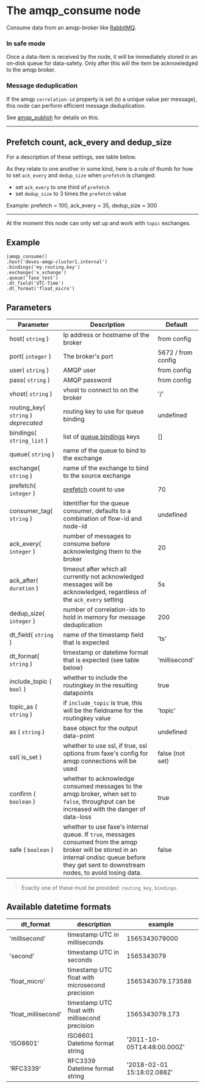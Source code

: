 The amqp_consume node
=====================

Consume data from an amqp-broker like [RabbitMQ](https://www.rabbitmq.com).

### In safe mode
Once a data-item is received by the node, it will be immediately stored in an on-disk queue for data-safety.
Only after this will the item be acknowledged to the amqp broker.

### Message deduplication
If the amqp `correlation-id` property is set (to a unique value per message), this node can perform efficient message deduplication.

See [amqp_publish](amqp_publish.md) for details on this.

-----------

## Prefetch count, ack_every and dedup_size
For a description of these settings, see table below.

As they relate to one another in some kind, here is a rule of thumb for how to set `ack_every` and `dedup_size`
when `prefetch` is changed:

* set `ack_every` to one third of `prefetch`
* set `dedup_size` to 3 times the `prefetch` value

Example: prefetch = 100, ack_every = 35, dedup_size = 300

-------------

At the moment this node can only set up and work with `topic` exchanges.


Example
-------
```dfs  
|amqp_consume()
.host('deves-amqp-cluster1.internal') 
.bindings('my.routing.key')
.exchange('x_xchange')
.queue('faxe_test')
.dt_field('UTC-Time')
.dt_format('float_micro')
```

Parameters
----------

Parameter     | Description | Default 
--------------|-------------|---------
host( `string` )| Ip address or hostname of the broker| from config
port( `integer` )| The broker's port | 5672 / from config 
user( `string` )| AMQP user | from config 
pass( `string` )| AMQP password | from config 
vhost( `string` )| vhost to connect to on the broker| '/'
routing_key( `string` ) _deprecated_ | routing key to use for queue binding|undefined
bindings( `string_list` )| list of [queue bindings](https://www.cloudamqp.com/blog/part4-rabbitmq-for-beginners-exchanges-routing-keys-bindings.html) keys| [] 
queue( `string` )|name of the queue to bind to the exchange|
exchange( `string` )|name of the exchange to bind to the source exchange |
prefetch( `integer` )| [prefetch](https://www.rabbitmq.com/consumer-prefetch.html) count to use | 70
consumer_tag( `string` ) | Identifier for the queue consumer, defaults to a combination of flow-id and node-id | undefined
ack_every( `integer` )| number of messages to consume before acknowledging them to the broker | 20
ack_after( `duration` )| timeout after which all currently not acknowledged messages will be acknowledged, regardless of the `ack_every` setting | 5s
dedup_size( `integer` )| number of correlation-ids to hold in memory for message deduplication | 200
dt_field( `string` )|name of the timestamp field that is expected|'ts'
dt_format( `string` )|timestamp or datetime format that is expected (see table below)| 'millisecond'
include_topic ( `bool` ) |whether to include the routingkey in the resulting datapoints | true
topic_as ( `string` ) | if `include_topic` is true, this will be the fieldname for the routingkey value | 'topic' 
as ( `string` ) | base object for the output data-point | undefined
ssl( is_set ) | whether to use ssl, if true, ssl options from faxe's config for amqp connections will be used | false (not set)
confirm ( `boolean` ) | whether to acknowledge consumed messages to the amqp broker, when set to `false`, throughput can be increased with the danger of data-loss| true
safe ( `boolean` ) | whether to use faxe's internal queue. If `true`, messages consumed from the amqp broker will be stored in an internal ondisc queue before they get sent to downstream nodes, to avoid losing data.| false

> Exactly one of these must be provided: `routing_key`, `bindings`.

Available datetime formats
--------------------------

dt_format    | description                                  | example
-------------|----------------------------------------------|-------------
'millisecond'|timestamp UTC in milliseconds                 |1565343079000
'second'     |timestamp UTC in seconds                      |1565343079
'float_micro'|timestamp UTC float with microsecond precision|1565343079.173588
'float_millisecond'|timestamp UTC float with millisecond precision|1565343079.173
'ISO8601'    |ISO8601 Datetime format string                |'2011-10-05T14:48:00.000Z'
'RFC3339'    |RFC3339 Datetime format string                |'2018-02-01 15:18:02.088Z' 


